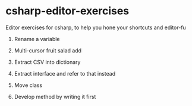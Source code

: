 # csharp-editor-exercises
Editor exercises for csharp, to help you hone your shortcuts and editor-fu


1. Rename a variable
2. Multi-cursor fruit salad add
3. Extract CSV into dictionary
   
3. Extract interface and refer to that instead
4. Move class
5. Develop method by writing it first
